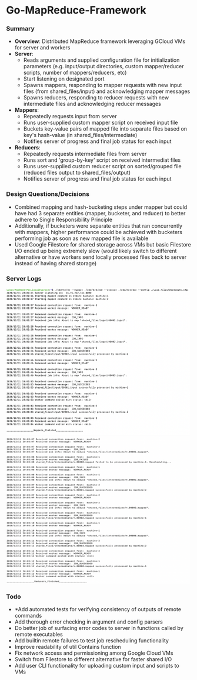 # Go-MapReduce-Framework

### Summary
- **Overview**: Distributed MapReduce framework leveraging GCloud VMs for server and workers
- **Server**:
  - Reads arguments and supplied configuration file for initialization parameters (e.g. input/output directories, custom mapper/reducer scripts, number of mappers/reducers, etc)
  - Start listening on designated port
  - Spawns mappers, responding to mapper requests with new input files (from shared_files/input) and acknowledging mapper messages
  - Spawns reducers, responding to reducer requests with new intermediate files and acknowledging reducer messages
- **Mappers**:
  - Repeatedly requests input from server
  - Runs user-supplied custom mapper script on received input file
  - Buckets key-value pairs of mapped file into separate files based on key's hash-value (in shared_files/intermediate)
  - Notifies server of progress and final job status for each input
- **Reducers**:
  - Repeatedly requests intermediate files from server
  - Runs sort and 'group-by-key' script on received intermediat files
  - Runs user-supplied custom reducer script on sorted/grouped file (reduced files output to shared_files/output)
  - Notifies server of progress and final job status for each input
  
### Design Questions/Decisions
- Combined mapping and hash-bucketing steps under mapper but could have had 3 separate entities (mapper, bucketer, and reducer) to better adhere to Single Responsibility Principle
- Additionally, if bucketers were separate entities that ran concurrently with mappers, higher performance could be achieved with bucketers performing job as soon as new mapped file is available
- Used Google Filestore for shared storage across VMs but basic Filestore I/O ended up being extremely slow (would likely switch to different alternative or have workers send locally processed files back to server instead of having shared storage)

### Server Logs
<img src="https://raw.githubusercontent.com/ltchang2019/Go-MapReduce-Framework/master/log_images/mappers.png" width="500" height="400" />
<img src="https://raw.githubusercontent.com/ltchang2019/Go-MapReduce-Framework/master/log_images/reducers.png" width="500" height="400" />

### Todo
- *Add automated tests for verifying consistency of outputs of remote commands
- Add thorough error checking in argument and config parsers
- Do better job of surfacing error codes to server in functions called by remote executables
- Add builtin remote failures to test job rescheduling functionality
- Improve readability of util Contains function
- Fix network access and permissioning among Google Cloud VMs
- Switch from Filestore to different alternative for faster shared I/O
- Add user CLI functionality for uploading custom input and scripts to VMs
